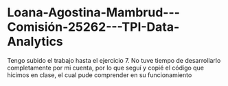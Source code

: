# Loana-Agostina-Mambrud---Comisión-25262---TPI-Data-Analytics
Tengo subido el trabajo hasta el ejercicio 7. No tuve tiempo de desarrollarlo completamente por mi cuenta, por lo que seguí y copié el código que hicimos en clase, el cual pude comprender en su funcionamiento
